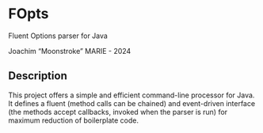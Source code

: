 # FOpts

Fluent Options parser for Java

Joachim “Moonstroke” MARIE - 2024

## Description

This project offers a simple and efficient command-line processor for Java. It
defines a fluent (method calls can be chained) and event-driven interface (the
methods accept callbacks, invoked when the parser is run) for maximum reduction
of boilerplate code.
